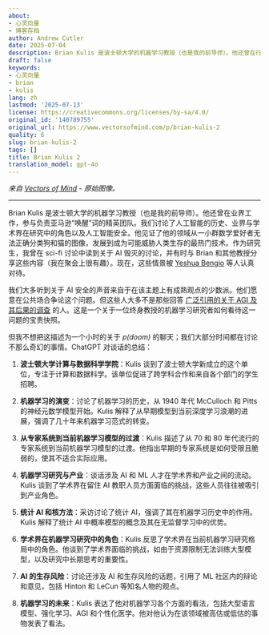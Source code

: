 ```yaml
---
about:
- 心灵向量
- 博客存档
author: Andrew Cutler
date: 2025-07-04
description: Brian Kulis 是波士顿大学的机器学习教授（也是我的前导师）。他还曾在行业中工作，参与负责亚马逊“唤醒”词的精英团队。我们讨论了历史...
draft: false
keywords:
- 心灵向量
- brian
- kulis
lang: zh
lastmod: '2025-07-13'
license: https://creativecommons.org/licenses/by-sa/4.0/
original_id: '140789755'
original_url: https://www.vectorsofmind.com/p/brian-kulis-2
quality: 6
slug: brian-kulis-2
tags: []
title: Brian Kulis 2
translation_model: gpt-4o
---
```


*来自 [Vectors of Mind](https://www.vectorsofmind.com/p/brian-kulis-2) - 原始图像。*

---

Brian Kulis 是波士顿大学的机器学习教授（也是我的前导师）。他还曾在业界工作，参与负责亚马逊“唤醒”词的精英团队。我们讨论了人工智能的历史、业界与学术界在研究中的角色以及人工智能安全。他见证了他的领域从一小群数学爱好者无法正确分类狗和猫的图像，发展到成为可能威胁人类生存的最热门技术。作为研究生，我曾在 sci-fi 讨论中读到关于 AI 毁灭的讨论，并有时与 Brian 和其他教授分享这些内容（我在聚会上很有趣）。现在，这些情景被 [Yeshua Bengio](https://yoshuabengio.org/2023/05/22/how-rogue-ais-may-arise/) 等人认真对待。

我们大多听到关于 AI 安全的声音来自于在该主题上有成熟观点的少数派。他们愿意在公共场合争论这个问题。但这些人大多不是那些回答 [广泛引用的关于 AGI 及其后果的调查](https://aiimpacts.org/what-do-ml-researchers-think-about-ai-in-2022/) 的人。这是一个关于一位终身教授的机器学习研究者如何看待这一问题的宝贵快照。

但我不想把这描述为一个小时的关于 _p(doom)_ 的聊天；我们大部分时间都在讨论不那么奇幻的事情。ChatGPT 对谈话的总结：

1. **波士顿大学计算与数据科学学院**：Kulis 谈到了波士顿大学新成立的这个单位，专注于计算和数据科学。该单位促进了跨学科合作和来自各个部门的学生招聘。

2. **机器学习的演变**：讨论了机器学习的历史，从 1940 年代 McCulloch 和 Pitts 的神经元数学模型开始。Kulis 解释了从早期模型到当前深度学习浪潮的进展，强调了几十年来机器学习范式的转变。

3. **从专家系统到当前机器学习模型的过渡**：Kulis 描述了从 70 和 80 年代流行的专家系统到当前机器学习模型的过渡。他指出早期的专家系统是如何受限且脆弱的，使其不适合实际应用。

4. **机器学习研究与产业**：谈话涉及 AI 和 ML 人才在学术界和产业之间的流动。Kulis 谈到了学术界在留住 AI 教职人员方面面临的挑战，这些人员往往被吸引到产业角色。

5. **统计 AI 和核方法**：采访讨论了统计 AI，强调了其在机器学习历史中的作用。Kulis 解释了统计 AI 中概率模型的概念及其在无监督学习中的优势。

6. **学术界在机器学习研究中的角色**：Kulis 反思了学术界在当前机器学习研究格局中的角色。他谈到了学术界面临的挑战，如由于资源限制无法训练大型模型，以及研究中长期思考的重要性。

7. **AI 的生存风险**：讨论还涉及 AI 和生存风险的话题，引用了 ML 社区内的辩论和意见，包括 Hinton 和 LeCun 等知名人物的观点。

8. **机器学习的未来**：Kulis 表达了他对机器学习各个方面的看法，包括大型语言模型、强化学习、AGI 和个性化医学。他对他认为在该领域被高估或低估的事物发表了看法。